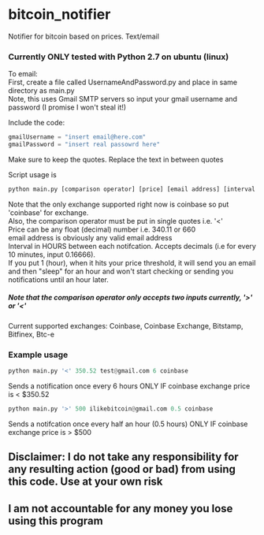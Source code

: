 bitcoin_notifier
================

Notifier for bitcoin based on prices. Text/email

### Currently ONLY tested with Python 2.7 on ubuntu (linux)

To email:<br/>
First, create a file called UsernameAndPassword.py and place in same directory as main.py<br/>
Note, this uses Gmail SMTP servers so input your gmail username and password (I promise I won't steal it!)<br/>

Include the code:
```python
gmailUsername = "insert email@here.com"
gmailPassword = "insert real passowrd here"
```
Make sure to keep the quotes. Replace the text in between quotes

Script usage is
```python
python main.py [comparison operator] [price] [email address] [interval (hours) in between notifications] [exchange]
```
Note that the only exchange supported right now is coinbase so put 'coinbase' for exchange.<br/>
Also, the comparison operator must be put in single quotes i.e. '<' <br/>
Price can be any float (decimal) number i.e. 340.11 or 660<br/>
email address is obviously any valid email address<br/>
Interval in HOURS between each notifcation. Accepts decimals (i.e for every 10 minutes, input 0.16666).<br/>
If you put 1 (hour), when it hits your price threshold, it will send you an email and then "sleep" for an hour
and won't start checking or sending you notifications until an hour later.<br/>

##### Note that the comparison operator only accepts two inputs currently, '>' or '<'

Current supported exchanges: Coinbase, Coinbase Exchange, Bitstamp, Bitfinex, Btc-e

### Example usage
```python
python main.py '<' 350.52 test@gmail.com 6 coinbase
```
Sends a notification once every 6 hours ONLY IF coinbase exchange price is < $350.52

```python
python main.py '>' 500 ilikebitcoin@gmail.com 0.5 coinbase
```
Sends a notifcation once every half an hour (0.5 hours) ONLY IF coinbase exchange price is > $500


## Disclaimer: I do not take any responsibility for any resulting action (good or bad) from using this code. Use at your own risk<br/>
## I am not accountable for any money you lose using this program

